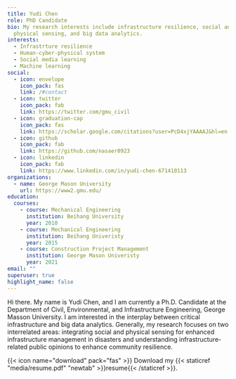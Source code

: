 ```yaml
---
title: Yudi Chen
role: PhD Candidate
bio: My research interests include infrastructure resilience, social and
  physical sensing, and big data analytics.
interests:
  - Infrastrture resilience
  - Human-cyber-physical system
  - Social media learning
  - Machine learning
social:
  - icon: envelope
    icon_pack: fas
    link: /#contact
  - icon: twitter
    icon_pack: fab
    link: https://twitter.com/gmu_civil
  - icon: graduation-cap
    icon_pack: fas
    link: https://scholar.google.com/citations?user=PcD4xjYAAAAJ&hl=en
  - icon: github
    icon_pack: fab
    link: https://github.com/nasaer0923
  - icon: linkedin
    icon_pack: fab
    link: https://www.linkedin.com/in/yudi-chen-671410113
organizations:
  - name: George Mason University
    url: https://www2.gmu.edu/
education:
  courses:
    - course: Mechanical Engineering
      institution: Beihang University
      year: 2010
    - course: Mechanical Engineering
      institution: Beihang Univeristy
      year: 2015
    - course: Construction Project Management
      institution: George Mason Univeristy
      year: 2021
email: ""
superuser: true
highlight_name: false
---
```

Hi there. My name is Yudi Chen, and I am currently a Ph.D. Candidate at the Department of Civil, Environmental, and Infrastructure Engineering, George Masson University. I am interested in the interplay between critical infrastructure and big data analytics. Generally, my research focuses on two interrelated areas: integrating social and physical sensing for enhanced infrastructure management in disasters and understanding infrastructure-related public opinions to enhance community resilience.

{{< icon name="download" pack="fas" >}} Download my {{< staticref "media/resume.pdf" "newtab" >}}resume{{< /staticref >}}.
